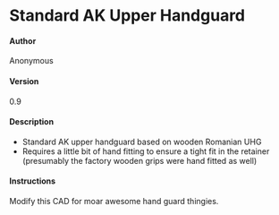 # Standard AK Upper Handguard

#### Author
Anonymous

#### Version
0.9

#### Description
* Standard AK upper handguard based on wooden Romanian UHG
* Requires a little bit of hand fitting to ensure a tight fit in the retainer (presumably the factory wooden grips were hand fitted as well)

#### Instructions
Modify this CAD for moar awesome hand guard thingies.